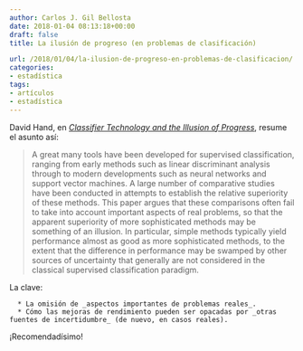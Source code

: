 ```yaml
---
author: Carlos J. Gil Bellosta
date: 2018-01-04 08:13:18+00:00
draft: false
title: La ilusión de progreso (en problemas de clasificación)

url: /2018/01/04/la-ilusion-de-progreso-en-problemas-de-clasificacion/
categories:
- estadística
tags:
- artículos
- estadística
---
```


David Hand, en [_Classifier Technology and the Illusion of Progress_](https://arxiv.org/abs/math/0606441), resume el asunto así:



<blockquote>A great many tools have been developed for supervised classification, ranging from early methods such as linear discriminant analysis through to modern developments such as neural networks and support vector machines. A large number of comparative studies have been conducted in attempts to establish the relative superiority of these methods. This paper argues that these comparisons often fail to take into account important aspects of real problems, so that the apparent superiority of more sophisticated methods may be something of an illusion. In particular, simple methods typically yield performance almost as good as more sophisticated methods, to the extent that the difference in performance may be swamped by other sources of uncertainty that generally are not considered in the classical supervised classification paradigm.</blockquote>



La clave:



	  * La omisión de _aspectos importantes de problemas reales_.
	  * Cómo las mejoras de rendimiento pueden ser opacadas por _otras fuentes de incertidumbre_ (de nuevo, en casos reales).


¡Recomendadísimo!




